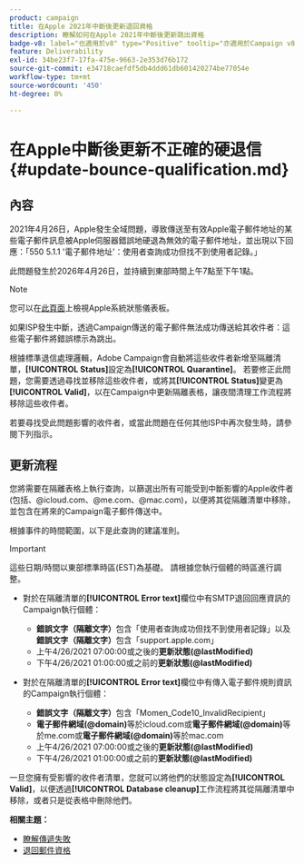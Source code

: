 ```yaml
---
product: campaign
title: 在Apple 2021年中斷後更新退回資格
description: 瞭解如何在Apple 2021年中斷後更新跳出資格
badge-v8: label="也適用於v8" type="Positive" tooltip="亦適用於Campaign v8"
feature: Deliverability
exl-id: 34be23f7-17fa-475e-9663-2e353d76b172
source-git-commit: e34718caefdf5db4ddd61db601420274be77054e
workflow-type: tm+mt
source-wordcount: '450'
ht-degree: 0%

---
```


# 在Apple中斷後更新不正確的硬退信{#update-bounce-qualification.md}

## 內容

2021年4月26日，Apple發生全域問題，導致傳送至有效Apple電子郵件地址的某些電子郵件訊息被Apple伺服器錯誤地硬退為無效的電子郵件地址，並出現以下回應：「550 5.1.1 &#39;電子郵件地址&#39;：使用者查詢成功但找不到使用者記錄。」

此問題發生於2026年4月26日，並持續到東部時間上午7點至下午1點。

>[!NOTE]
>
>您可以在[此頁面](https://www.apple.com/support/systemstatus/)上檢視Apple系統狀態儀表板。

如果ISP發生中斷，透過Campaign傳送的電子郵件無法成功傳送給其收件者：這些電子郵件將錯誤標示為跳出。

根據標準退信處理邏輯，Adobe Campaign會自動將這些收件者新增至隔離清單，**[!UICONTROL Status]**&#x200B;設定為&#x200B;**[!UICONTROL Quarantine]**。 若要修正此問題，您需要透過尋找並移除這些收件者，或將其&#x200B;**[!UICONTROL Status]**&#x200B;變更為&#x200B;**[!UICONTROL Valid]**，以在Campaign中更新隔離表格，讓夜間清理工作流程將移除這些收件者。

若要尋找受此問題影響的收件者，或當此問題在任何其他ISP中再次發生時，請參閱下列指示。

## 更新流程

您將需要在隔離表格上執行查詢，以篩選出所有可能受到中斷影響的Apple收件者(包括、@icloud.com、@me.com、@mac.com)，以便將其從隔離清單中移除，並包含在將來的Campaign電子郵件傳送中。

根據事件的時間範圍，以下是此查詢的建議准則。

>[!IMPORTANT]
>
>這些日期/時間以東部標準時區(EST)為基礎。 請根據您執行個體的時區進行調整。

* 對於在隔離清單的&#x200B;**[!UICONTROL Error text]**&#x200B;欄位中有SMTP退回回應資訊的Campaign執行個體：

   * **錯誤文字（隔離文字）**&#x200B;包含「使用者查詢成功但找不到使用者記錄」以及&#x200B;**錯誤文字（隔離文字）**&#x200B;包含「support.apple.com」
   * 上午4/26/2021 07:00:00或之後的&#x200B;**更新狀態(@lastModified)**
   * 下午4/26/2021 01:00:00或之前的&#x200B;**更新狀態(@lastModified)**

* 對於在隔離清單的&#x200B;**[!UICONTROL Error text]**&#x200B;欄位中有傳入電子郵件規則資訊的Campaign執行個體：

   * **錯誤文字（隔離文字）**&#x200B;包含「Momen_Code10_InvalidRecipient」
   * **電子郵件網域(@domain)**&#x200B;等於icloud.com或&#x200B;**電子郵件網域(@domain)**&#x200B;等於me.com或&#x200B;**電子郵件網域(@domain)**&#x200B;等於mac.com
   * 上午4/26/2021 07:00:00或之後的&#x200B;**更新狀態(@lastModified)**
   * 下午4/26/2021 01:00:00或之前的&#x200B;**更新狀態(@lastModified)**

一旦您擁有受影響的收件者清單，您就可以將他們的狀態設定為&#x200B;**[!UICONTROL Valid]**，以便透過&#x200B;**[!UICONTROL Database cleanup]**&#x200B;工作流程將其從隔離清單中移除，或者只是從表格中刪除他們。

**相關主題：**
* [瞭解傳遞失敗](understanding-delivery-failures.md)
* [退回郵件資格](understanding-delivery-failures.md#bounce-mail-qualification)
